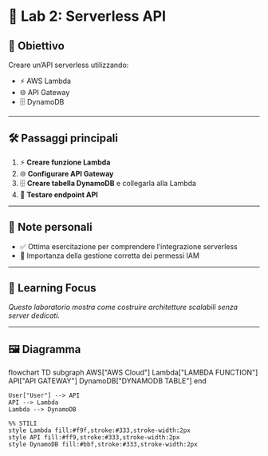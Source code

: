# 🧪 Lab 2: Serverless API

## 🎯 Obiettivo
Creare un’API serverless utilizzando:  
- ⚡ AWS Lambda  
- 🌐 API Gateway  
- 🗄️ DynamoDB  

---

## 🛠️ Passaggi principali

1. ⚡ **Creare funzione Lambda**  
2. 🌐 **Configurare API Gateway**  
3. 🗄️ **Creare tabella DynamoDB** e collegarla alla Lambda  
4. 🧪 **Testare endpoint API**  

---

## 📝 Note personali

- ✅ Ottima esercitazione per comprendere l’integrazione serverless  
- 🔑 Importanza della gestione corretta dei permessi IAM  

---

## 📌 Learning Focus

*Questo laboratorio mostra come costruire architetture scalabili senza server dedicati.*

---

## 🖼️ Diagramma

flowchart TD
    subgraph AWS["AWS Cloud"]
        Lambda["LAMBDA FUNCTION"]
        API["API GATEWAY"]
        DynamoDB["DYNAMODB TABLE"]
    end

    User["User"] --> API
    API --> Lambda
    Lambda --> DynamoDB

    %% STILI
    style Lambda fill:#f9f,stroke:#333,stroke-width:2px
    style API fill:#ff9,stroke:#333,stroke-width:2px
    style DynamoDB fill:#bbf,stroke:#333,stroke-width:2px

